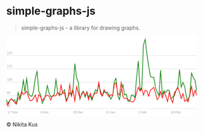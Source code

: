 # simple-graphs-js

> simple-graphs-js - a library for drawing graphs.

![emample.png](./example/example.png)

&copy; Nikita Kus
